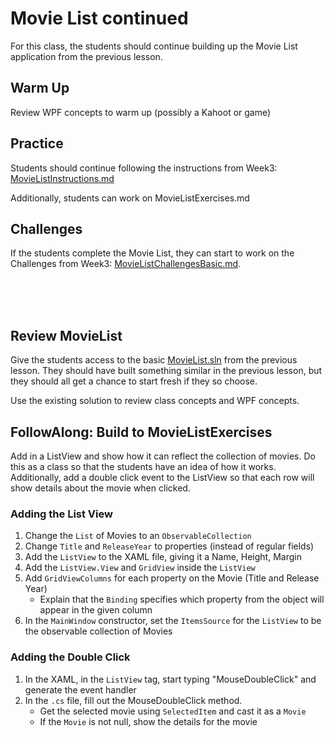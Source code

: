 # Movie List continued
For this class, the students should continue building up the Movie List application from the previous lesson.

## Warm Up
Review WPF concepts to warm up (possibly a Kahoot or game)

## Practice
Students should continue following the instructions from Week3: [MovieListInstructions.md](../Week03/MovieListInstructions.md)

Additionally, students can work on MovieListExercises.md

## Challenges
If the students complete the Movie List, they can start to work on the Challenges from Week3: [MovieListChallengesBasic.md](../Week03/MovieListChallengesBasic.md).



<br>
<br>
<br>

## Review MovieList
Give the students access to the basic [MovieList.sln](../Week03/CompletedSolution/MovieApplication.sln) from the previous lesson. They should have built something similar in the previous lesson, but they should all get a chance to start fresh if they so choose.

Use the existing solution to review class concepts and WPF concepts.

## FollowAlong: Build to MovieListExercises
Add in a ListView and show how it can reflect the collection of movies. Do this as a class so that the students have an idea of how it works. Additionally, add a double click event to the ListView so that each row will show details about the movie when clicked.

### Adding the List View
1. Change the `List` of Movies to an `ObservableCollection`
1. Change `Title` and `ReleaseYear` to properties (instead of regular fields)
1. Add the `ListView` to the XAML file, giving it a Name, Height, Margin
1. Add the `ListView.View` and `GridView` inside the `ListView`
1. Add `GridViewColumns` for each property on the Movie (Title and Release Year)
    - Explain that the `Binding` specifies which property from the object will appear in the given column
1. In the `MainWindow` constructor, set the `ItemsSource` for the `ListView` to be the observable collection of Movies

### Adding the Double Click
1. In the XAML, in the `ListView` tag, start typing "MouseDoubleClick" and generate the event handler
1. In the `.cs` file, fill out the MouseDoubleClick method.
    - Get the selected movie using `SelectedItem` and cast it as a `Movie`
    - If the `Movie` is not null, show the details for the movie